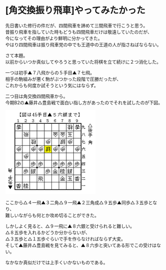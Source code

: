 # [角交換振り飛車]やってみたかった  

先日書いた修行の件だが、四間飛車を諦めて三間飛車で行こうと思う。  
昔振り飛車を指していた時もどうも四間飛車だけは敬遠していたのだが、  
今になってその理由がより鮮明に分かってきた。  
やはり四間飛車は振り飛車党の中でも王道中の王道の人が指さねばならない。  

さて本題。  
以前からいつか真似してやろうと思っていた将棋を立て続けに２つ消化した。  

一つは初手▲７八飛からの５手目▲７七飛。  
相手の駒組みが悪く駒がぶつかった段階で圧勝だったが、  
これからも何度か試そうという気にはならず。  

二つ目は角交換四間飛車から。  
今期B2の▲藤井△豊島戦で面白い指し方があったのでそれを試したのが下図。  

![](images/20121210023045.png)  

ここから△４一飛▲３二角△９一飛▲２三角成△９五歩▲同歩△３五歩となり、  
難しいながらも何とか攻め切ることができた。  

しかしよく見ると、△９一飛に▲８六銀と受けられると難しい。  
△８五歩を入れるかどうか分からないが、  
△３五歩と△１五歩ぐらいで手を作らなければならず大変。  
そして▲藤井△豊島戦を見てみると、▲８六歩と突いてある形でこの受けはない。  

なかなか真似だけでは上手くいかないものである。  
